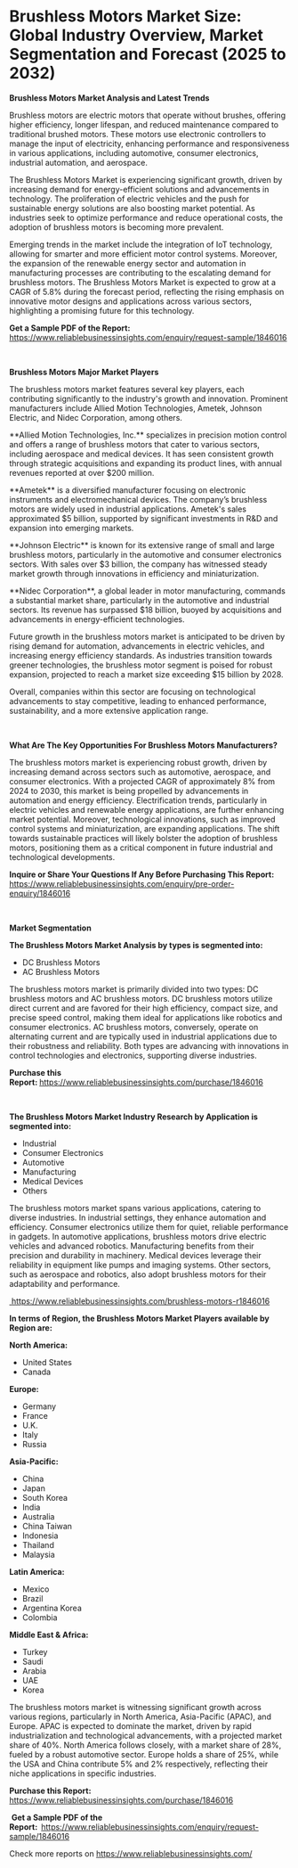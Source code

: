 <p><h1>Brushless Motors Market Size: Global Industry Overview, Market Segmentation and Forecast (2025 to 2032)</h1></p><p><strong>Brushless Motors Market Analysis and Latest Trends</strong></p>
<p><p>Brushless motors are electric motors that operate without brushes, offering higher efficiency, longer lifespan, and reduced maintenance compared to traditional brushed motors. These motors use electronic controllers to manage the input of electricity, enhancing performance and responsiveness in various applications, including automotive, consumer electronics, industrial automation, and aerospace.</p><p>The Brushless Motors Market is experiencing significant growth, driven by increasing demand for energy-efficient solutions and advancements in technology. The proliferation of electric vehicles and the push for sustainable energy solutions are also boosting market potential. As industries seek to optimize performance and reduce operational costs, the adoption of brushless motors is becoming more prevalent.</p><p>Emerging trends in the market include the integration of IoT technology, allowing for smarter and more efficient motor control systems. Moreover, the expansion of the renewable energy sector and automation in manufacturing processes are contributing to the escalating demand for brushless motors. The Brushless Motors Market is expected to grow at a CAGR of 5.8% during the forecast period, reflecting the rising emphasis on innovative motor designs and applications across various sectors, highlighting a promising future for this technology.</p></p>
<p><strong>Get a Sample PDF of the Report:&nbsp;</strong> <a href="https://www.reliablebusinessinsights.com/enquiry/request-sample/1846016?utm_campaign=2207&utm_medium=2&utm_source=Github&utm_content=ia&utm_term=22022025&utm_id=brushless-motors">https://www.reliablebusinessinsights.com/enquiry/request-sample/1846016</a></p>
<p>&nbsp;</p>
<p><strong>Brushless Motors Major Market Players</strong></p>
<p><p>The brushless motors market features several key players, each contributing significantly to the industry's growth and innovation. Prominent manufacturers include Allied Motion Technologies, Ametek, Johnson Electric, and Nidec Corporation, among others.</p><p>**Allied Motion Technologies, Inc.** specializes in precision motion control and offers a range of brushless motors that cater to various sectors, including aerospace and medical devices. It has seen consistent growth through strategic acquisitions and expanding its product lines, with annual revenues reported at over $200 million.</p><p>**Ametek** is a diversified manufacturer focusing on electronic instruments and electromechanical devices. The company’s brushless motors are widely used in industrial applications. Ametek's sales approximated $5 billion, supported by significant investments in R&D and expansion into emerging markets.</p><p>**Johnson Electric** is known for its extensive range of small and large brushless motors, particularly in the automotive and consumer electronics sectors. With sales over $3 billion, the company has witnessed steady market growth through innovations in efficiency and miniaturization.</p><p>**Nidec Corporation**, a global leader in motor manufacturing, commands a substantial market share, particularly in the automotive and industrial sectors. Its revenue has surpassed $18 billion, buoyed by acquisitions and advancements in energy-efficient technologies.</p><p>Future growth in the brushless motors market is anticipated to be driven by rising demand for automation, advancements in electric vehicles, and increasing energy efficiency standards. As industries transition towards greener technologies, the brushless motor segment is poised for robust expansion, projected to reach a market size exceeding $15 billion by 2028.</p><p>Overall, companies within this sector are focusing on technological advancements to stay competitive, leading to enhanced performance, sustainability, and a more extensive application range.</p></p>
<p>&nbsp;</p>
<p><strong>What Are The Key Opportunities For Brushless Motors Manufacturers?</strong></p>
<p><p>The brushless motors market is experiencing robust growth, driven by increasing demand across sectors such as automotive, aerospace, and consumer electronics. With a projected CAGR of approximately 8% from 2024 to 2030, this market is being propelled by advancements in automation and energy efficiency. Electrification trends, particularly in electric vehicles and renewable energy applications, are further enhancing market potential. Moreover, technological innovations, such as improved control systems and miniaturization, are expanding applications. The shift towards sustainable practices will likely bolster the adoption of brushless motors, positioning them as a critical component in future industrial and technological developments.</p></p>
<p><strong>Inquire or Share Your Questions If Any Before Purchasing This Report:</strong> <a href="https://www.reliablebusinessinsights.com/enquiry/pre-order-enquiry/1846016?utm_campaign=2207&utm_medium=2&utm_source=Github&utm_content=ia&utm_term=22022025&utm_id=brushless-motors">https://www.reliablebusinessinsights.com/enquiry/pre-order-enquiry/1846016</a></p>
<p>&nbsp;</p>
<p><strong>Market Segmentation</strong></p>
<p><strong>The Brushless Motors Market Analysis by types is segmented into:</strong></p>
<p><ul><li>DC Brushless Motors</li><li>AC Brushless Motors</li></ul></p>
<p><p>The brushless motors market is primarily divided into two types: DC brushless motors and AC brushless motors. DC brushless motors utilize direct current and are favored for their high efficiency, compact size, and precise speed control, making them ideal for applications like robotics and consumer electronics. AC brushless motors, conversely, operate on alternating current and are typically used in industrial applications due to their robustness and reliability. Both types are advancing with innovations in control technologies and electronics, supporting diverse industries.</p></p>
<p><strong>Purchase this Report:&nbsp;</strong><a href="https://www.reliablebusinessinsights.com/purchase/1846016?utm_campaign=2207&utm_medium=2&utm_source=Github&utm_content=ia&utm_term=22022025&utm_id=brushless-motors">https://www.reliablebusinessinsights.com/purchase/1846016</a></p>
<p>&nbsp;</p>
<p><strong>The Brushless Motors Market Industry Research by Application is segmented into:</strong></p>
<p><ul><li>Industrial</li><li>Consumer Electronics</li><li>Automotive</li><li>Manufacturing</li><li>Medical Devices</li><li>Others</li></ul></p>
<p><p>The brushless motors market spans various applications, catering to diverse industries. In industrial settings, they enhance automation and efficiency. Consumer electronics utilize them for quiet, reliable performance in gadgets. In automotive applications, brushless motors drive electric vehicles and advanced robotics. Manufacturing benefits from their precision and durability in machinery. Medical devices leverage their reliability in equipment like pumps and imaging systems. Other sectors, such as aerospace and robotics, also adopt brushless motors for their adaptability and performance.</p></p>
<p><a href="https://www.reliablebusinessinsights.com/brushless-motors-r1846016?utm_campaign=2207&utm_medium=2&utm_source=Github&utm_content=ia&utm_term=22022025&utm_id=brushless-motors">&nbsp;https://www.reliablebusinessinsights.com/brushless-motors-r1846016</a></p>
<p><strong>In terms of Region, the Brushless Motors Market Players available by Region are:</strong></p>
<p>
    <p> <strong> North America: </strong>
        <ul>
            <li>United States</li>
            <li>Canada</li>
        </ul>
        </p> 
    <p> <strong> Europe: </strong>
        <ul>
            <li>Germany</li>
            <li>France</li>
            <li>U.K.</li>
            <li>Italy</li>
            <li>Russia</li>
        </ul>
        </p> 
    <p> <strong> Asia-Pacific: </strong>
        <ul>
            <li>China</li>
            <li>Japan</li>
            <li>South Korea</li>
            <li>India</li>
            <li>Australia</li>
            <li>China Taiwan</li>
            <li>Indonesia</li>
            <li>Thailand</li>
            <li>Malaysia</li>
        </ul>
        </p> 
    <p> <strong> Latin America: </strong>
        <ul>
            <li>Mexico</li>
            <li>Brazil</li>
            <li>Argentina Korea</li>
            <li>Colombia</li>
        </ul>
        </p> 
    <p> <strong> Middle East & Africa: </strong>
        <ul>
            <li>Turkey</li>
            <li>Saudi</li>
            <li>Arabia</li>
            <li>UAE</li>
            <li>Korea</li>
        </ul>
    </p>
    </p>
<p><p>The brushless motors market is witnessing significant growth across various regions, particularly in North America, Asia-Pacific (APAC), and Europe. APAC is expected to dominate the market, driven by rapid industrialization and technological advancements, with a projected market share of 40%. North America follows closely, with a market share of 28%, fueled by a robust automotive sector. Europe holds a share of 25%, while the USA and China contribute 5% and 2% respectively, reflecting their niche applications in specific industries.</p></p>
<p><strong>Purchase this Report: </strong><a href="https://www.reliablebusinessinsights.com/purchase/1846016?utm_campaign=2207&utm_medium=2&utm_source=Github&utm_content=ia&utm_term=22022025&utm_id=brushless-motors">https://www.reliablebusinessinsights.com/purchase/1846016</a></p>
<p>&nbsp;<strong>Get a Sample PDF of the Report:&nbsp;&nbsp;</strong><a href="https://www.reliablebusinessinsights.com/enquiry/request-sample/1846016?utm_campaign=2207&utm_medium=2&utm_source=Github&utm_content=ia&utm_term=22022025&utm_id=brushless-motors">https://www.reliablebusinessinsights.com/enquiry/request-sample/1846016</a></p>
<p><strong></strong></p>
<p>Check more reports on <a href="https://www.reliablebusinessinsights.com/?utm_campaign=2207&utm_medium=2&utm_source=Github&utm_content=ia&utm_term=22022025&utm_id=brushless-motors">https://www.reliablebusinessinsights.com/</a></p>